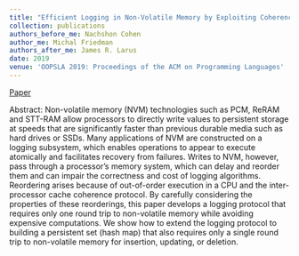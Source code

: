 ```yaml
---
title: "Efficient Logging in Non-Volatile Memory by Exploiting Coherency Protocols"
collection: publications
authors_before_me: Nachshon Cohen
author_me: Michal Friedman
authors_after_me: James R. Larus
date: 2019
venue: 'OOPSLA 2019: Proceedings of the ACM on Programming Languages'
---
```

[Paper](https://dl.acm.org/doi/pdf/10.1145/3133891)

Abstract: Non-volatile memory (NVM) technologies such as PCM, ReRAM and STT-RAM allow processors to directly write values to persistent storage at speeds that are significantly faster than previous durable media such as hard drives or SSDs. Many applications of NVM are constructed on a logging subsystem, which enables operations to appear to execute atomically and facilitates recovery from failures. Writes to NVM, however, pass through a processor’s memory system, which can delay and reorder them and can impair the correctness and cost of logging algorithms.
Reordering arises because of out-of-order execution in a CPU and the inter-processor cache coherence protocol. By carefully considering the properties of these reorderings, this paper develops a logging protocol that requires only one round trip to non-volatile memory while avoiding expensive computations. We show how to extend the logging protocol to building a persistent set (hash map) that also requires only a single round trip to non-volatile memory for insertion, updating, or deletion.
